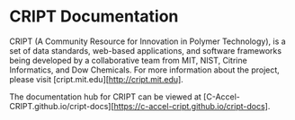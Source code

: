 # CRIPT Documentation

CRIPT (A Community Resource for Innovation in Polymer Technology), is a set of
data standards, web-based applications, and software frameworks being developed
by a collaborative team from MIT, NIST, Citrine Informatics, and Dow Chemicals.
For more information about the project, please visit
[cript.mit.edu][http://cript.mit.edu].

The documentation hub for CRIPT can be viewed at
[C-Accel-CRIPT.github.io/cript-docs][https://c-accel-cript.github.io/cript-docs].
